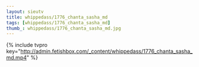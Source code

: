 ```yaml
--- 
layout: sieutv
title: whippedass/1776_chanta_sasha_md
tags: [whippedass/1776_chanta_sasha_md]
thumb_: whippedass/1776_chanta_sasha_md.jpg
---
```

{% include tvpro key="http://admin.fetishbox.com/_content/whippedass/1776_chanta_sasha_md.mp4" %} 
